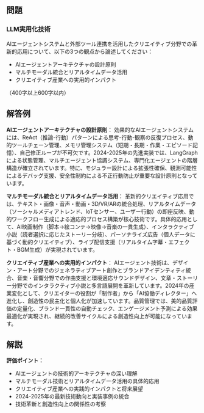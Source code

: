 ## 問題
### LLM実用化技術
AIエージェントシステムと外部ツール連携を活用したクリエイティブ分野での革新的応用について、以下の3つの観点から論述してください：

- AIエージェントアーキテクチャの設計原則
- マルチモーダル統合とリアルタイムデータ活用
- クリエイティブ産業への実用的インパクト

（400字以上600字以内）

## 解答例

**AIエージェントアーキテクチャの設計原則**：
効果的なAIエージェントシステムには、ReAct（推論-行動）パターンによる思考-行動-観察の反復プロセス、動的ツールチェーン管理、メモリ管理システム（短期・長期・作業・エピソード記憶）、自己修正ループが不可欠です。2024-2025年の先進実装では、LangGraphによる状態管理、マルチエージェント協調システム、専門化エージェントの階層構造が確立されています。特に、モジュラー設計による拡張性確保、観測可能性によるデバッグ支援、安全性制約による不正行動防止が重要な設計原則となっています。

**マルチモーダル統合とリアルタイムデータ活用**：
革新的クリエイティブ応用では、テキスト・画像・音声・動画・3D/VR/ARの統合処理、リアルタイムデータ（ソーシャルメディアトレンド、IoTセンサー、ユーザー行動）の即座反映、動的ワークフロー生成による適応的プロセス構築が核心技術です。具体的応用として、AI映画制作（脚本→絵コンテ→映像→音楽の一貫生成）、インタラクティブ小説（読者選択に応じたストーリー分岐）、パーソナライズ広告（個人データに基づく動的クリエイティブ）、ライブ配信支援（リアルタイム字幕・エフェクト・BGM生成）が実現されています。

**クリエイティブ産業への実用的インパクト**：
AIエージェント技術は、デザイン・アート分野でのジェネラティブアート創作とブランドアイデンティティ統合、音楽・音響分野での作曲支援と環境適応サウンドデザイン、文章・ストーリー分野でのインタラクティブ小説と多言語展開を革新しています。2024年の産業変化として、クリエイターの役割が「制作者」から「AI協働ディレクター」へ進化し、創造性の民主化と個人化が加速しています。品質管理では、美的品質評価の定量化、ブランド一貫性の自動チェック、エンゲージメント予測による効果最適化が実現され、継続的改善サイクルによる創造性向上が可能になっています。

## 解説

**評価ポイント：**

- AIエージェントの技術的アーキテクチャの深い理解
- マルチモーダル技術とリアルタイムデータ活用の具体的応用
- クリエイティブ産業への実践的インパクトと将来展望
- 2024-2025年の最新技術動向と実装事例の統合
- 技術革新と創造性向上の関係性の考察